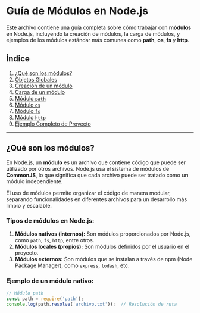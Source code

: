 # Guía de Módulos en Node.js

Este archivo contiene una guía completa sobre cómo trabajar con **módulos** en Node.js, incluyendo la creación de módulos, la carga de módulos, y ejemplos de los módulos estándar más comunes como **path**, **os**, **fs** y **http**.

## Índice

1. [¿Qué son los módulos?](#qué-son-los-módulos)
2. [Objetos Globales](#objetos-globales)
3. [Creación de un módulo](#creación-de-un-módulo)
4. [Carga de un módulo](#carga-de-un-módulo)
5. [Módulo `path`](#módulo-path)
6. [Módulo `os`](#módulo-os)
7. [Módulo `fs`](#módulo-fs)
8. [Módulo `http`](#módulo-http)
9. [Ejemplo Completo de Proyecto](#ejemplo-completo-de-proyecto)

---

## ¿Qué son los módulos?

En Node.js, un **módulo** es un archivo que contiene código que puede ser utilizado por otros archivos. Node.js usa el sistema de módulos de **CommonJS**, lo que significa que cada archivo puede ser tratado como un módulo independiente.

El uso de módulos permite organizar el código de manera modular, separando funcionalidades en diferentes archivos para un desarrollo más limpio y escalable.

### Tipos de módulos en Node.js:
1. **Módulos nativos (internos):** Son módulos proporcionados por Node.js, como `path`, `fs`, `http`, entre otros.
2. **Módulos locales (propios):** Son módulos definidos por el usuario en el proyecto.
3. **Módulos externos:** Son módulos que se instalan a través de npm (Node Package Manager), como `express`, `lodash`, etc.

### Ejemplo de un módulo nativo:
```javascript
// Módulo path
const path = require('path');
console.log(path.resolve('archivo.txt'));  // Resolución de ruta
